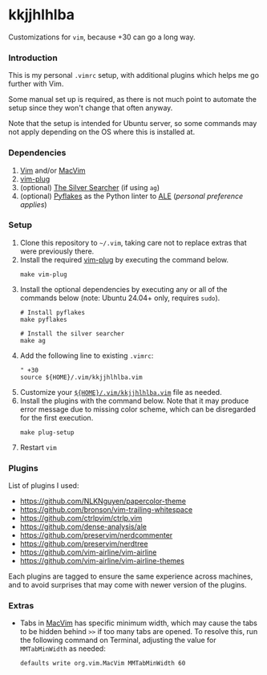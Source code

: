 # kkjjhlhlba
Customizations for `vim`, because +30 can go a long way.

### Introduction

This is my personal `.vimrc` setup, with additional plugins which helps me go further with Vim.

Some manual set up is required, as there is not much point to automate the setup since they won't change that often anyway.

Note that the setup is intended for Ubuntu server, so some commands may not apply depending on the OS where this is installed at.


### Dependencies

1. [Vim][url-vim] and/or [MacVim][url-macvim]
2. [vim-plug][url-vim-plug]
3. (optional) [The Silver Searcher][url-the-silver-searcher] (if using `ag`)
4. (optional) [Pyflakes][url-pyflakes] as the Python linter to [ALE][url-ale] (*personal preference applies*)

### Setup

1. Clone this repository to `~/.vim`, taking care not to replace extras that were previously there.
1. Install the required [vim-plug][url-vim-plug] by executing the command below.
    ```
    make vim-plug
    ```
1. Install the optional dependencies by executing any or all of the commands below (note: Ubuntu 24.04+ only, requires `sudo`).
    ```
    # Install pyflakes
    make pyflakes

    # Install the silver searcher
    make ag
    ```
1. Add the following line to existing `.vimrc`:
	```
	" +30
	source ${HOME}/.vim/kkjjhlhlba.vim
	```
1. Customize your [`${HOME}/.vim/kkjjhlhlba.vim`][url-kkjjhlhlba] file as needed.
1. Install the plugins with the command below. Note that it may produce error message due to missing color scheme, which can be disregarded for the first execution.
    ```
    make plug-setup
    ```
1. Restart `vim`


### Plugins

List of plugins I used:
* https://github.com/NLKNguyen/papercolor-theme
* https://github.com/bronson/vim-trailing-whitespace
* https://github.com/ctrlpvim/ctrlp.vim
* https://github.com/dense-analysis/ale
* https://github.com/preservim/nerdcommenter
* https://github.com/preservim/nerdtree
* https://github.com/vim-airline/vim-airline
* https://github.com/vim-airline/vim-airline-themes

Each plugins are tagged to ensure the same experience across machines, and to avoid surprises that may come with newer version of the plugins.

### Extras

* Tabs in [MacVim][url-macvim] has specific minimum width, which may cause the tabs to be hidden behind `>>` if too many tabs are opened. To resolve this, run the following command on Terminal, adjusting the value for `MMTabMinWidth` as needed:
    ```
    defaults write org.vim.MacVim MMTabMinWidth 60
    ```

<!-- Links -->
[url-vim]: https://www.vim.org/
[url-macvim]: https://macvim.org/
[url-vim-plug]: https://github.com/junegunn/vim-plug/
[url-the-silver-searcher]: https://github.com/ggreer/the_silver_searcher
[url-pyflakes]: https://github.com/PyCQA/pyflakes
[url-ale]: https://github.com/dense-analysis/ale
[url-kkjjhlhlba]: kkjjhlhlba.vim

